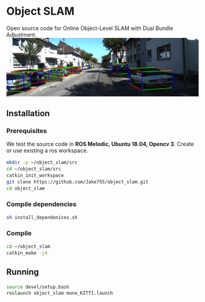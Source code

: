 

# Object SLAM #
Open source code for Online Object-Level SLAM with Dual Bundle Adjustment.
![image](./data/image.png)

## Installation

### Prerequisites
We test the source code in **ROS Melodic, Ubuntu 18.04, Opencv 3**. Create or use existing a ros workspace.
```bash
mkdir -p ~/object_slam/src
cd ~/object_slam/src
catkin_init_workspace
git clone https://github.com/Jake755/object_slam.git
cd object_slam
```

### Compile dependencies
```bash
sh install_dependenices.sh
```

### Compile
```bash
cd ~/object_slam
catkin_make -j4
```


## Running #
```bash
source devel/setup.bash
roslaunch object_slam mono_KITTI.launch
```


